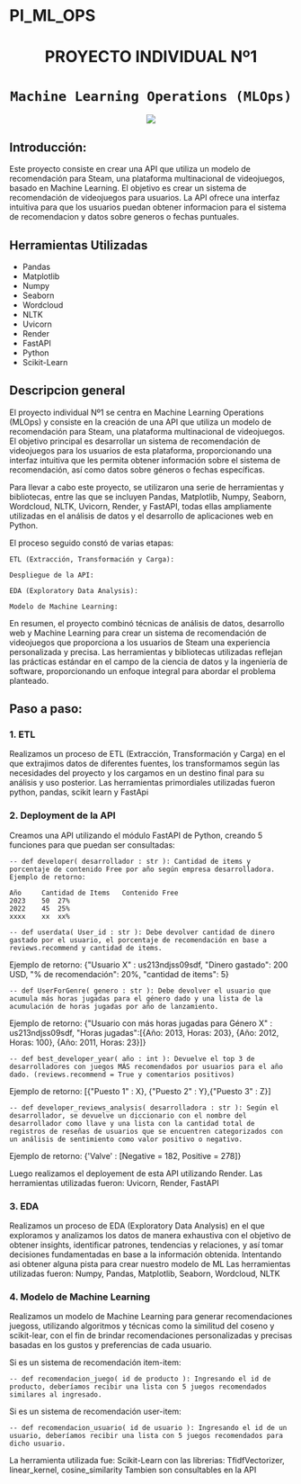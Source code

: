 # PI_ML_OPS
# <h1 align=center> **PROYECTO INDIVIDUAL Nº1** </h1>

# <h1 align=center>**`Machine Learning Operations (MLOps)`**</h1>

<p align=center><img src=https://www.folio3.ai/wp-content/uploads/2023/03/Asset-4-788x301.png><p>

## **Introducción:**
Este proyecto consiste en crear una API que utiliza un modelo de recomendación para Steam, una plataforma multinacional de videojuegos, basado en Machine Learning. El objetivo es crear un sistema de recomendación de videojuegos para usuarios. La API ofrece una interfaz intuitiva para que los usuarios puedan obtener informacion para el sistema de recomendacion y datos sobre generos o fechas puntuales. 

## **Herramientas Utilizadas**
+ Pandas
+ Matplotlib
+ Numpy
+ Seaborn
+ Wordcloud
+ NLTK
+ Uvicorn
+ Render
+ FastAPI
+ Python
+ Scikit-Learn

## Descripcion general

El proyecto individual Nº1 se centra en Machine Learning Operations (MLOps) y consiste en la creación de una API que utiliza un modelo de recomendación para Steam, una plataforma multinacional de videojuegos. El objetivo principal es desarrollar un sistema de recomendación de videojuegos para los usuarios de esta plataforma, proporcionando una interfaz intuitiva que les permita obtener información sobre el sistema de recomendación, así como datos sobre géneros o fechas específicas.

Para llevar a cabo este proyecto, se utilizaron una serie de herramientas y bibliotecas, entre las que se incluyen Pandas, Matplotlib, Numpy, Seaborn, Wordcloud, NLTK, Uvicorn, Render, y FastAPI, todas ellas ampliamente utilizadas en el análisis de datos y el desarrollo de aplicaciones web en Python.

El proceso seguido constó de varias etapas:

    ETL (Extracción, Transformación y Carga): 

    Despliegue de la API: 

    EDA (Exploratory Data Analysis): 

    Modelo de Machine Learning: 

En resumen, el proyecto combinó técnicas de análisis de datos, desarrollo web y Machine Learning para crear un sistema de recomendación de videojuegos que proporciona a los usuarios de Steam una experiencia personalizada y precisa. Las herramientas y bibliotecas utilizadas reflejan las prácticas estándar en el campo de la ciencia de datos y la ingeniería de software, proporcionando un enfoque integral para abordar el problema planteado.

## **Paso a paso:**
### 1. ETL

Realizamos un proceso de ETL (Extracción, Transformación y Carga) en el que extrajimos datos de diferentes fuentes, los transformamos según las necesidades del proyecto y los cargamos en un destino final para su análisis y uso posterior. Las herramientas primordiales utilizadas fueron python, pandas, scikit learn y FastApi

### 2. Deployment de la API

Creamos una API utilizando el módulo FastAPI de Python, creando 5 funciones para que puedan ser consultadas:


    -- def developer( desarrollador : str ): Cantidad de items y porcentaje de contenido Free por año según empresa desarrolladora. Ejemplo de retorno:

    Año 	Cantidad de Items 	Contenido Free
    2023 	50 	27%
    2022 	45 	25%
    xxxx 	xx 	xx%

    -- def userdata( User_id : str ): Debe devolver cantidad de dinero gastado por el usuario, el porcentaje de recomendación en base a reviews.recommend y cantidad de items.

Ejemplo de retorno: {"Usuario X" : us213ndjss09sdf, "Dinero gastado": 200 USD, "% de recomendación": 20%, "cantidad de items": 5}

    -- def UserForGenre( genero : str ): Debe devolver el usuario que acumula más horas jugadas para el género dado y una lista de la acumulación de horas jugadas por año de lanzamiento.

Ejemplo de retorno: {"Usuario con más horas jugadas para Género X" : us213ndjss09sdf, "Horas jugadas":[{Año: 2013, Horas: 203}, {Año: 2012, Horas: 100}, {Año: 2011, Horas: 23}]}

    -- def best_developer_year( año : int ): Devuelve el top 3 de desarrolladores con juegos MÁS recomendados por usuarios para el año dado. (reviews.recommend = True y comentarios positivos)

Ejemplo de retorno: [{"Puesto 1" : X}, {"Puesto 2" : Y},{"Puesto 3" : Z}]

    -- def developer_reviews_analysis( desarrolladora : str ): Según el desarrollador, se devuelve un diccionario con el nombre del desarrollador como llave y una lista con la cantidad total de registros de reseñas de usuarios que se encuentren categorizados con un análisis de sentimiento como valor positivo o negativo.

Ejemplo de retorno: {'Valve' : [Negative = 182, Positive = 278]}
  
Luego realizamos el deployement de esta API utilizando Render. 
Las herramientas utilizadas fueron: Uvicorn, Render, FastAPI

### 3. EDA

Realizamos un proceso de EDA (Exploratory Data Analysis) en el que exploramos y analizamos los datos de manera exhaustiva con el objetivo de obtener insights, identificar patrones, tendencias y relaciones, y así tomar decisiones fundamentadas en base a la información obtenida. Intentando asi obtener alguna pista para crear nuestro modelo de ML
Las herramientas utilizadas fueron: Numpy, Pandas, Matplotlib, Seaborn, Wordcloud, NLTK

### 4. Modelo de Machine Learning

Realizamos un modelo de Machine Learning para generar recomendaciones juegoss, utilizando algoritmos y técnicas como la similitud del coseno y scikit-lear, con el fin de brindar recomendaciones personalizadas y precisas basadas en los gustos y preferencias de cada usuario.
 
 Si es un sistema de recomendación item-item:

    -- def recomendacion_juego( id de producto ): Ingresando el id de producto, deberíamos recibir una lista con 5 juegos recomendados similares al ingresado.

Si es un sistema de recomendación user-item:

    -- def recomendacion_usuario( id de usuario ): Ingresando el id de un usuario, deberíamos recibir una lista con 5 juegos recomendados para dicho usuario.



La herramienta utilizada fue: Scikit-Learn con las librerias: TfidfVectorizer, linear_kernel, cosine_similarity
Tambien son consultables en la API
